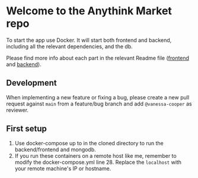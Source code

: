 # Welcome to the Anythink Market repo

To start the app use Docker. It will start both frontend and backend, including all the relevant dependencies, and the db.

Please find more info about each part in the relevant Readme file ([frontend](frontend/readme.md) and [backend](backend/README.md)).

## Development

When implementing a new feature or fixing a bug, please create a new pull request against `main` from a feature/bug branch and add `@vanessa-cooper` as reviewer.

## First setup

1. Use docker-compose up to in the cloned directory to run the backend/frontend and mongodb.
2. If you run these containers on a remote host like me, remember to modify the docker-compose.yml line 28. Replace the `localhost` with your remote machine's IP or hostname.